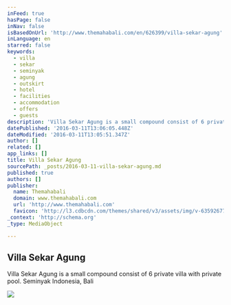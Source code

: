 ```yaml
---
inFeed: true
hasPage: false
inNav: false
isBasedOnUrl: 'http://www.themahabali.com/en/626399/villa-sekar-agung'
inLanguage: en
starred: false
keywords:
  - villa
  - sekar
  - seminyak
  - agung
  - outskirt
  - hotel
  - facilities
  - accommodation
  - offers
  - guests
description: '​Villa Sekar Agung is a small compound consist of 6 private villa with private pool. Seminyak Indonesia, Bali'
datePublished: '2016-03-11T13:06:05.448Z'
dateModified: '2016-03-11T13:05:51.347Z'
author: []
related: []
app_links: []
title: Villa Sekar Agung
sourcePath: _posts/2016-03-11-villa-sekar-agung.md
published: true
authors: []
publisher:
  name: Themahabali
  domain: www.themahabali.com
  url: 'http://www.themahabali.com'
  favicon: 'http://l3.cdbcdn.com/themes/shared/v3/assets/img/v-635926770992479107/nonicon.ico?f=18'
_context: 'http://schema.org'
_type: MediaObject

---
```

<article style=""><h1>Villa Sekar Agung</h1><p>​Villa Sekar Agung is a small compound consist of 6 private villa with private pool. Seminyak Indonesia, Bali</p><img src="https://s3-us-west-2.amazonaws.com/the-grid-img/p/467268546b2f063d9eed08cdaf0be92d2987565c.jpg" /></article>
